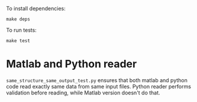 To install dependencies:

    make deps

To run tests:

    make test

# Matlab and Python reader

`same_structure_same_output_test.py` ensures that both matlab and python code read exactly same data from same input files. Python reader performs validation before reading, while Matlab version doesn't do that.
